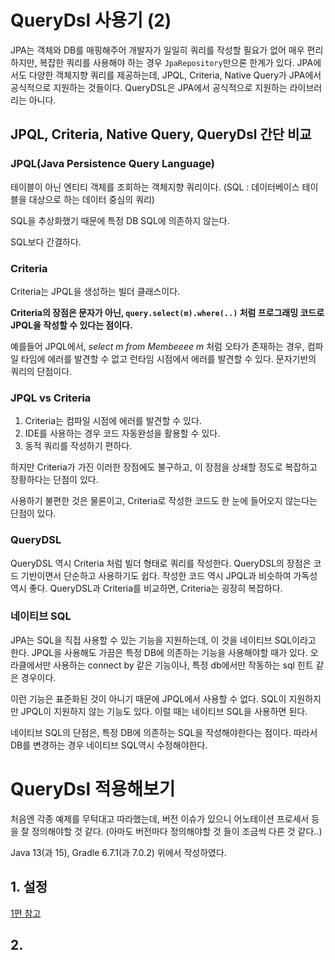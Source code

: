 # QueryDsl 사용기 (2)

JPA는 객체와 DB를 매핑해주어 개발자가 일일히 쿼리를 작성할 필요가 없어 매우 편리하지만, 복잡한 쿼리를 사용해야 하는 경우 `JpaRepository`만으론 한계가 있다. JPA에서도 다양한 객체지향 쿼리를 제공하는데, JPQL, Criteria, Native Query가 JPA에서 공식적으로 지원하는 것들이다. QueryDSL은 JPA에서 공식적으로 지원하는 라이브러리는 아니다. 

## JPQL, Criteria, Native Query, QueryDsl 간단 비교

### JPQL(Java Persistence Query Language)

테이블이 아닌 엔티티 객체를 조회하는 객체지향 쿼리이다. (SQL : 데이터베이스 테이블을 대상으로 하는 데이터 중심의 쿼리)

SQL을 추상화했기 때문에 특정 DB SQL에 의존하지 않는다.

SQL보다 간결하다.

### Criteria

Criteria는 JPQL을 생성하는 빌더 클래스이다. 

**Criteria의 장점은 문자가 아닌, `query.select(m).where(..)` 처럼 프로그래밍 코드로 JPQL을 작성할 수 있다는 점이다.**

예를들어 JPQL에서, *select m from Membeeee m* 처럼 오타가 존재하는 경우, 컴파일 타임에 에러를 발견할 수 없고 런타임 시점에서 에러를 발견할 수 있다. 문자기반의 쿼리의 단점이다.

### JPQL vs Criteria

1. Criteria는 컴파일 시점에 에러를 발견할 수 있다.
2. IDE를 사용하는 경우 코드 자동완성을 활용할 수 있다.
3. 동적 쿼리를 작성하기 편하다.

하지만 Criteria가 가진 이러한 장점에도 불구하고, 이 장점을 상쇄할 정도로 복잡하고 장황하다는 단점이 있다.

사용하기 불편한 것은 물론이고, Criteria로 작성한 코드도 한 눈에 들어오지 않는다는 단점이 있다.

### QueryDSL

QueryDSL 역시 Criteria 처럼 빌더 형태로 쿼리를 작성한다. QueryDSL의 장점은 코드 기반이면서 단순하고 사용하기도 쉽다. 작성한 코드 역시 JPQL과 비슷하여 가독성 역시 좋다. QueryDSL과 Criteria를 비교하면, Criteria는 굉장히 복잡하다.

### 네이티브 SQL

JPA는 SQL을 직접 사용할 수 있는 기능을 지원하는데, 이 것을 네이티브 SQL이라고 한다. JPQL을 사용해도 가끔은 특정 DB에 의존하는 기능을 사용해야할 때가 있다. 오라클에서만 사용하는 connect by 같은 기능이나, 특정 db에서만 작동하는 sql 힌트 같은 경우이다.

이런 기능은 표준화된 것이 아니기 때문에 JPQL에서 사용할 수 없다. SQL이 지원하지만 JPQL이 지원하지 않는 기능도 있다. 이럴 때는 네이티브 SQL을 사용하면 된다.

네이티브 SQL의 단점은, 특정 DB에 의존하는 SQL을 작성해야한다는 점이다. 따라서 DB를 변경하는 경우 네이티브 SQL역시 수정해야한다.

# QueryDsl 적용해보기

처음엔 각종 예제를 무턱대고 따라했는데, 버전 이슈가 있으니 어노테이션 프로세서 등을 잘 정의해야할 것 같다. (아마도 버전마다 정의해야할 것 들이 조금씩 다른 것 같다..) 

Java 13(과 15), Gradle 6.7.1(과 7.0.2) 위에서 작성하였다.

## 1. 설정
[1편 참고](https://seulog.netlify.app/JPA/QueryDSL_1/)

## 2. 
